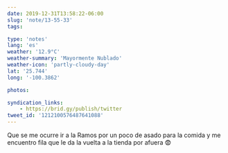 ```yaml
---
date: 2019-12-31T13:58:22-06:00
slug: 'note/13-55-33'
tags:

type: 'notes'
lang: 'es'
weather: '12.9°C'
weather-summary: 'Mayormente Nublado'
weather-icon: 'partly-cloudy-day'
lat: '25.744'
long: '-100.3862'

photos:

syndication_links:
    - https://brid.gy/publish/twitter
tweet_id: '1212100576487641088'
---
```

Que se me ocurre ir a la Ramos por un poco de asado para la comida y me encuentro fila que le da la vuelta a la tienda por afuera 😨